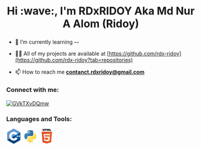 <h1 align="center">Hi :wave:, I'm RDxRIDOY Aka Md Nur A Alom (Ridoy)</h1>
<h3 align="center"> </h3>

- :seedling: I’m currently learning **--**

- :man_technologist: All of my projects are available at [https://github.com/rdx-ridoy](https://github.com/rdx-ridoy?tab=repositories)

- :mailbox: How to reach me **contanct.rdxridoy@gmail.com**

<h3 align="left">Connect with me:</h3>
<p align="left">
<a href="https://discord.gg/GVkTXvDQmw" target="blank"><img align="center" src="https://raw.githubusercontent.com/rahuldkjain/github-profile-readme-generator/master/src/images/icons/Social/discord.svg" alt="GVkTXvDQmw" height="30" width="40" /></a>
</p>

<h3 align="left">Languages and Tools:</h3>
<p align="left">  <img src="https://raw.githubusercontent.com/devicons/devicon/master/icons/cplusplus/cplusplus-original.svg" alt="cplusplus" width="40" height="40"/> </a> 
<img src="https://raw.githubusercontent.com/devicons/devicon/master/icons/python/python-original.svg" alt="python" width="40" height="40"/>
<img src="https://raw.githubusercontent.com/devicons/devicon/master/icons/html5/html5-original-wordmark.svg" alt="html5" width="40" height="40"/> </a> </p>
